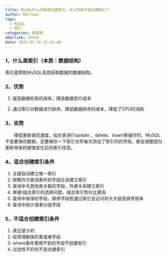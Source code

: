 ```yaml
---
title: MySQL什么时候适合建索引，什么时候不适合建索引？
author: Marlowe
tags:
  - MySQL
  - 索引
categories: 数据库
abbrlink: 25476
date: 2021-01-16 21:41:00
---
```


<!--more-->

### 1、什么是索引（本质：数据结构）

索引是帮助MySQL高效获取数据的数据结构。

### 2、优势

1. 提高数据检索的效率，降低数据库IO成本

2. 通过索引对数据进行排序，降低数据排序的成本，降低了CPU的消耗

### 3、劣势
　　降低更新表的速度，如对表进行update 、delete、insert等操作时，MySQL不急要保存数据，还要保存一下索引文件每次添加了索引列的字段，都会调整因为更新带来的键值变化后的索引信息。

### 4、适合创建索引条件
1. 主键自动建立唯一索引
2. 频繁作为查询条件的字段应该建立索引
3. 查询中与其他表关联的字段，外键关系建立索引
4. 单键/组合索引的选择问题，组合索引性价比更高
5. 查询中排序的字段，排序字段若通过索引去访问将大大提高排序效率
6. 查询中统计或者分组字段

### 5、不适合创建索引条件
1. 表记录少的
2. 经常增删改的表或者字段
3. where条件里用不到的字段不创建索引
4. 过滤性不好的不适合建索引